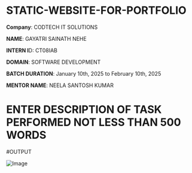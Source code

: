 # STATIC-WEBSITE-FOR-PORTFOLIO

**Company**: CODTECH IT SOLUTIONS

**NAME**: GAYATRI SAINATH NEHE

**INTERN I**D: CT08IAB

**DOMAIN**: SOFTWARE DEVELOPMENT

**BATCH DURATION**: January 10th, 2025 to February 10th, 2025

**MENTOR NAME**: NEELA SANTOSH KUMAR

# ENTER DESCRIPTION OF TASK PERFORMED NOT LESS THAN 500 WORDS

#OUTPUT

![Image](https://github.com/user-attachments/assets/463b1b46-979a-4e36-8d0c-1cef2209bb41)
